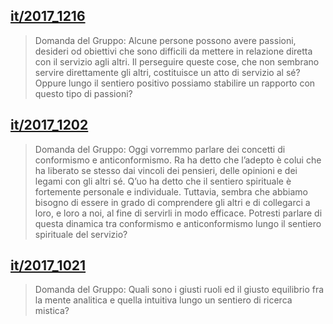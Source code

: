 ## [it/2017_1216](it/2017/2017_1216)


> Domanda del Gruppo: Alcune persone possono avere passioni, desideri od obiettivi che sono difficili da mettere in relazione diretta con il servizio agli altri. Il perseguire queste cose, che non sembrano servire direttamente gli altri, costituisce un atto di servizio al sé? Oppure lungo il sentiero positivo possiamo stabilire un rapporto con questo tipo di passioni?

[<i class="fas fa-file-pdf"></i>](http://llresearch.org/transcripts/issues/2017_italian/2017_1216.aspx) [<i class="fas fa-external-link-alt"></i>](http://llresearch.org/transcripts/issues/2017_italian/2017_1216.aspx)
 

## [it/2017_1202](it/2017/2017_1202)


> Domanda del Gruppo: Oggi vorremmo parlare dei concetti di conformismo e anticonformismo. Ra ha detto che l’adepto è colui che ha liberato se stesso dai vincoli dei pensieri, delle opinioni e dei legami con gli altri sé. Q’uo ha detto che il sentiero spirituale è fortemente personale e individuale. Tuttavia, sembra che abbiamo bisogno di essere in grado di comprendere gli altri e di collegarci a loro, e loro a noi, al fine di servirli in modo efficace. Potresti parlare di questa dinamica tra conformismo e anticonformismo lungo il sentiero spirituale del servizio?

[<i class="fas fa-file-pdf"></i>](http://llresearch.org/transcripts/issues/2017_italian/2017_1202.aspx) [<i class="fas fa-external-link-alt"></i>](http://llresearch.org/transcripts/issues/2017_italian/2017_1202.aspx)
 

## [it/2017_1021](it/2017/2017_1021)


> Domanda del Gruppo: Quali sono i giusti ruoli ed il giusto equilibrio fra la mente analitica e quella intuitiva lungo un sentiero di ricerca mistica?

[<i class="fas fa-file-pdf"></i>](http://llresearch.org/transcripts/issues/2017_italian/2017_1021.aspx) [<i class="fas fa-external-link-alt"></i>](http://llresearch.org/transcripts/issues/2017_italian/2017_1021.aspx)
 